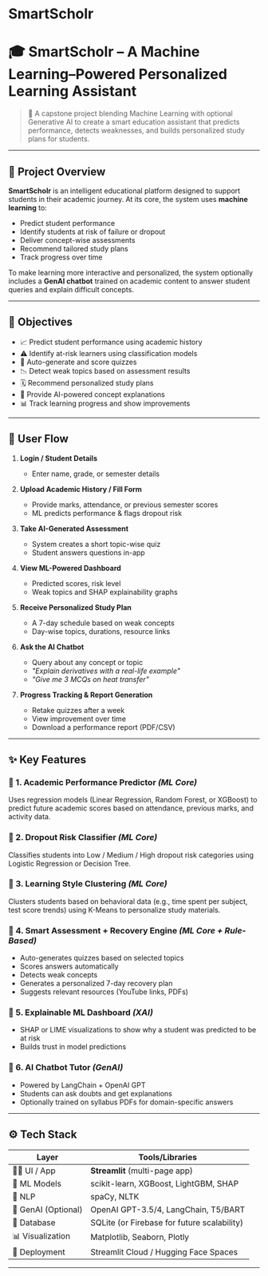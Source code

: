 # SmartScholr

# 🎓 SmartScholr – A Machine Learning–Powered Personalized Learning Assistant

> 🚀 A capstone project blending Machine Learning with optional Generative AI to create a smart education assistant that predicts performance, detects weaknesses, and builds personalized study plans for students.

---

## 📘 Project Overview

**SmartScholr** is an intelligent educational platform designed to support students in their academic journey. At its core, the system uses **machine learning** to:

- Predict student performance
- Identify students at risk of failure or dropout
- Deliver concept-wise assessments
- Recommend tailored study plans
- Track progress over time

To make learning more interactive and personalized, the system optionally includes a **GenAI chatbot** trained on academic content to answer student queries and explain difficult concepts.

---

## 🎯 Objectives

- 📈 Predict student performance using academic history
- ⚠️ Identify at-risk learners using classification models
- 🧪 Auto-generate and score quizzes
- 📉 Detect weak topics based on assessment results
- 🗓️ Recommend personalized study plans
- 💬 Provide AI-powered concept explanations 
- 📊 Track learning progress and show improvements

---

## 🧭 User Flow

1. **Login / Student Details**  
   - Enter name, grade, or semester details

2. **Upload Academic History / Fill Form**  
   - Provide marks, attendance, or previous semester scores  
   - ML predicts performance & flags dropout risk

3. **Take AI-Generated Assessment**  
   - System creates a short topic-wise quiz  
   - Student answers questions in-app

4. **View ML-Powered Dashboard**  
   - Predicted scores, risk level  
   - Weak topics and SHAP explainability graphs

5. **Receive Personalized Study Plan**  
   - A 7-day schedule based on weak concepts  
   - Day-wise topics, durations, resource links

6. **Ask the AI Chatbot**  
   - Query about any concept or topic  
   - *"Explain derivatives with a real-life example"*  
   - *"Give me 3 MCQs on heat transfer"*

7. **Progress Tracking & Report Generation**  
   - Retake quizzes after a week  
   - View improvement over time  
   - Download a performance report (PDF/CSV)

---

## ✨ Key Features

### 🔹 1. Academic Performance Predictor *(ML Core)*
Uses regression models (Linear Regression, Random Forest, or XGBoost) to predict future academic scores based on attendance, previous marks, and activity data.

### 🔹 2. Dropout Risk Classifier *(ML Core)*
Classifies students into Low / Medium / High dropout risk categories using Logistic Regression or Decision Tree.

### 🔹 3. Learning Style Clustering *(ML Core)*
Clusters students based on behavioral data (e.g., time spent per subject, test score trends) using K-Means to personalize study materials.

### 🔹 4. Smart Assessment + Recovery Engine *(ML Core + Rule-Based)*
- Auto-generates quizzes based on selected topics  
- Scores answers automatically  
- Detects weak concepts  
- Generates a personalized 7-day recovery plan  
- Suggests relevant resources (YouTube links, PDFs)

### 🔹 5. Explainable ML Dashboard *(XAI)*
- SHAP or LIME visualizations to show why a student was predicted to be at risk  
- Builds trust in model predictions

### 🔹 6. AI Chatbot Tutor *(GenAI)*
- Powered by LangChain + OpenAI GPT  
- Students can ask doubts and get explanations  
- Optionally trained on syllabus PDFs for domain-specific answers

---

## ⚙️ Tech Stack

| Layer         | Tools/Libraries                                 |
|---------------|--------------------------------------------------|
| 👨‍💻 UI / App | **Streamlit** (multi-page app)                  |
| 🧠 ML Models  | scikit-learn, XGBoost, LightGBM, SHAP            |
| 🧪 NLP        | spaCy, NLTK                                      |
| 💬 GenAI (Optional) | OpenAI GPT-3.5/4, LangChain, T5/BART         |
| 🧾 Database   | SQLite (or Firebase for future scalability)       |
| 📊 Visualization | Matplotlib, Seaborn, Plotly                    |
| 🧰 Deployment | Streamlit Cloud / Hugging Face Spaces             |

---


